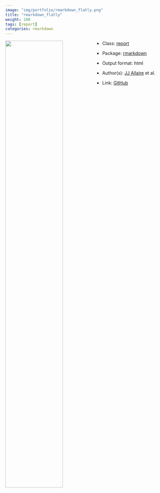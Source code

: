 ```yaml
---
image: "img/portfolio/rmarkdown_flatly.png"
title: "rmarkdown_flatly"
weight: 100
tags: [report]
categories: rmarkdown
---
```




<!--more-->

<p><a href="../../img/portfolio/rmarkdown_flatly.png"><img class = "jf-image-shadow" src="../../img/portfolio/rmarkdown_flatly.png", width="60%"  align="left"></a></p>



- Class: [report](../../tags/report)
- Package: [rmarkdown](rmarkdown)
- Output format: html

- Author(s): [JJ Allaire](https://github.com/jjallaire) et al.
- Link: [GitHub](https://github.com/rstudio/rmarkdown)


